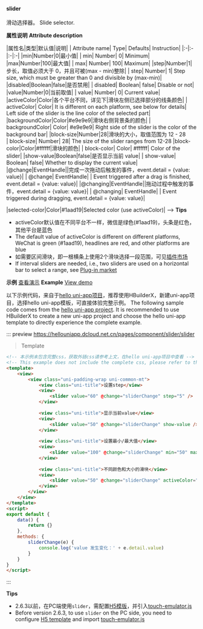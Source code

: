 #### slider

滑动选择器。
Slide selector.

**属性说明**
**Attribute description**

|属性名|类型|默认值|说明|
| Attribute name| Type| Defaults| Instruction|
|:-|:-|:-|:-|
|min|Number|0|最小值|
| min| Number| 0| Minimum|
|max|Number|100|最大值|
| max| Number| 100| Maximum|
|step|Number|1|步长，取值必须大于 0，并且可被(max - min)整除|
| step| Number| 1| Step size, which must be greater than 0 and divisible by (max-min)|
|disabled|Boolean|false|是否禁用|
| disabled| Boolean| false| Disable or not|
|value|Number|0|当前取值|
| value| Number| 0| Current value|
|activeColor|Color|各个平台不同，详见下|滑块左侧已选择部分的线条颜色|
| activeColor| Color| It is different on each platform, see below for details| Left side of the slider is the line color of the selected part|
|backgroundColor|Color|#e9e9e9|滑块右侧背景条的颜色|
| backgroundColor| Color| #e9e9e9| Right side of the slider is the color of the background bar|
|block-size|Number|28|滑块的大小，取值范围为 12 - 28				
| block-size| Number| 28| The size of the slider ranges from 12-28
|block-color|Color|#ffffff|滑块的颜色|
| block-color| Color| #ffffff| Color of the slider|
|show-value|Boolean|false|是否显示当前 value|
| show-value| Boolean| false| Whether to display the current value|
|@change|EventHandle||完成一次拖动后触发的事件，event.detail = {value: value}|
| @change| EventHandle| | Event triggered after a drag is finished, event.detail = {value: value}|
|@changing|EventHandle||拖动过程中触发的事件，event.detail = {value: value}|
| @changing| EventHandle| | Event triggered during dragging, event.detail = {value: value}|

<!-- |color|Color|#e9e9e9|背景条的颜色（请使用 backgroundColor）|
<!-- |color|Color|#e9e9e9|The color of the background bar (please use backgroundColor)|
|selected-color|Color|#1aad19|已选择的颜色（请使用 activeColor）| -->
|selected-color|Color|#1aad19|Selected color (use activeColor)| -->
**Tips**

- activeColor默认值在不同平台不一样，微信是绿色(#1aad19)，头条是红色，其他平台是蓝色
- The default value of activeColor is different on different platforms, WeChat is green (#1aad19), headlines are red, and other platforms are blue
- 如需要区间滑块，即一根横条上使用2个滑块选择一段范围，可见[插件市场](https://ext.dcloud.net.cn/search?q=%E5%8C%BA%E9%97%B4%E6%BB%91%E5%9D%97)
- If interval sliders are needed, i.e., two sliders are used on a horizontal bar to select a range, see [Plug-in market](https://ext.dcloud.net.cn/search?q=%E5%8C%BA%E9%97%B4%E6%BB%91%E5%9D%97)

**示例** [查看演示](https://hellouniapp.dcloud.net.cn/pages/component/slider/slider)
**Example** [View demo](https://hellouniapp.dcloud.net.cn/pages/component/slider/slider)
 
以下示例代码，来自于[hello uni-app项目](https://github.com/dcloudio/hello-uniapp)，推荐使用HBuilderX，新建uni-app项目，选择hello uni-app模板，可直接体验完整示例。
The following sample code comes from the [hello uni-app project](https://github.com/dcloudio/hello-uniapp). It is recommended to use HBuilderX to create a new uni-app project and choose the hello uni-app template to directly experience the complete example.

::: preview https://hellouniapp.dcloud.net.cn/pages/component/slider/slider
> Template
```html
<!-- 本示例未包含完整css，获取外链css请参考上文，在hello uni-app项目中查看 -->
<!-- This example does not include the complete css, please refer to the above to obtain the external css. View it in the hello uni-app project -->
<template>
    <view>
        <view class="uni-padding-wrap uni-common-mt">
			<view class="uni-title">设置step</view>
			<view>
				<slider value="60" @change="sliderChange" step="5" />
			</view>
			
			<view class="uni-title">显示当前value</view>
			<view>
				<slider value="50" @change="sliderChange" show-value />
			</view>
            
			<view class="uni-title">设置最小/最大值</view>
			<view>
				<slider value="100" @change="sliderChange" min="50" max="200" show-value />
			</view>
			
			<view class="uni-title">不同颜色和大小的滑块</view>
			<view>
				<slider value="50" @change="sliderChange" activeColor="#FFCC33" backgroundColor="#000000" block-color="#8A6DE9" block-size="20" />
			</view>
        </view>
    </view>
</template>
<script>
export default {
    data() {
        return {}
    },
    methods: {
        sliderChange(e) {
            console.log('value 发生变化：' + e.detail.value)
        }
    }
}
</script>
```
:::


**Tips**
- 2.6.3以前，在PC端使用`slider`，需配置[H5模版](https://uniapp.dcloud.io/collocation/manifest?id=h5-template)，并引入[touch-emulator.js](https://github.com/dcloudio/touchemulator)
- Before version 2.6.3, to use `slider` on the PC side, you need to configure [H5 template](https://uniapp.dcloud.io/collocation/manifest?id=h5-template) and import [touch-emulator.js](https://github.com/dcloudio/touchemulator)
